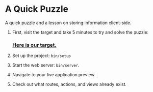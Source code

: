 # A Quick Puzzle

A quick puzzle and a lesson on storing information client-side.

 1. First, visit the target and take 5 minutes to try and solve the puzzle:

    ### [Here is our target.](https://a-quick-puzzle.matchthetarget.com/)

 1. Set up the project: `bin/setup`
 1. Start the web server: `bin/server`.
 1. Navigate to your live application preview.
 1. Check out what routes, actions, and views already exist.
